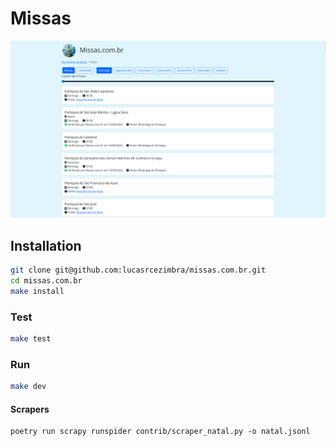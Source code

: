 # Missas

![](./contrib/screenshot.png)

## Installation
```bash
git clone git@github.com:lucasrcezimbra/missas.com.br.git
cd missas.com.br
make install
```

### Test
```bash
make test
```

### Run
```bash
make dev
```

#### Scrapers
```shell
poetry run scrapy runspider contrib/scraper_natal.py -o natal.jsonl
```
